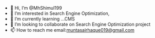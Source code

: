 - 👋 Hi, I’m @MhShimul199
- 👀 I’m interested in Search Engine Optimization,
- 🌱 I’m currently learning ...CMS
- 💞️ I’m looking to collaborate on Search Engine Optimization project
- 📫 How to reach me email:muntasairhaque019@gmail.com

<!---
MhShimul199/MhShimul199 is a ✨ special ✨ repository because its `README.md` (this file) appears on your GitHub profile.
You can click the Preview link to take a look at your changes.
--->
